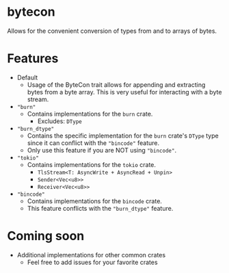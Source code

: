 # bytecon
Allows for the convenient conversion of types from and to arrays of bytes.

# Features
* Default
  * Usage of the ByteCon trait allows for appending and extracting bytes from a byte array. This is very useful for interacting with a byte stream.
* `"burn"`
  * Contains implementations for the `burn` crate.
    * Excludes: `DType`
* `"burn_dtype"`
  * Contains the specific implementation for the `burn` crate's `DType` type since it can conflict with the `"bincode"` feature.
  * Only use this feature if you are NOT using `"bincode"`.
* `"tokio"`
  * Contains implementations for the `tokio` crate.
    * `TlsStream<T: AsyncWrite + AsyncRead + Unpin>`
    * `Sender<Vec<u8>>`
    * `Receiver<Vec<u8>>`
* `"bincode"`
  * Contains implementations for the `bincode` crate.
  * This feature conflicts with the `"burn_dtype"` feature.
 
# Coming soon
* Additional implementations for other common crates
  * Feel free to add issues for your favorite crates
